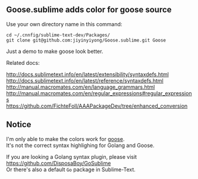 
## Goose.sublime adds color for goose source

Use your own directory name in this command:

```
cd ~/.cnnfig/sublime-text-dev/Packages/
git clone git@github.com:jiyinyiyong/Goose.sublime.git Goose
```

Just a demo to make goose look better.  

Related docs:  

http://docs.sublimetext.info/en/latest/extensibility/syntaxdefs.html  
http://docs.sublimetext.info/en/latest/reference/syntaxdefs.html  
http://manual.macromates.com/en/language_grammars.html  
http://manual.macromates.com/en/regular_expressions#regular_expressions  
https://github.com/FichteFoll/AAAPackageDev/tree/enhanced_conversion  


## Notice

I'm only able to make the colors work for [goose][goose].  
It's not the correct syntax highlighing for Golang and Goose.  

[goose]: https://github.com/jiyinyiyong/goose

If you are looking a Golang syntax plugin, please visit  
https://github.com/DisposaBoy/GoSublime  
Or there's also a default `Go` package in Sublime-Text.  